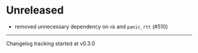 # Unreleased

- removed unnecessary dependency on `nb` and `panic_rtt` (#510)

---

Changelog tracking started at v0.3.0
